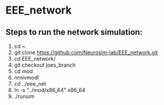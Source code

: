 # EEE_network

## Steps to run the network simulation:

1. cd ~
2. git clone https://github.com/Neurosim-lab/EEE_network.git
3. cd EEE_network/
4. git checkout joes_branch
5. cd mod
6. nrnivmodl
7. cd ../eee_net
8. ln -s "../mod/x86_64" x86_64
9. ./runsim

